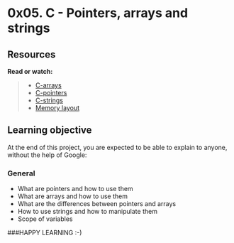 # 0x05. C - Pointers, arrays and strings

## Resources
**Read or watch:**
> * [C-arrays](https://www.tutorialspoint.com/cprogramming/c_arrays.htm)
> * [C-pointers](https://www.tutorialspoint.com/cprogramming/c_pointers.htm)
> * [C-strings](https://www.tutorialspoint.com/cprogramming/c_strings.htm)
> * [Memory layout](https://aticleworld.com/memory-layout-of-c-program/)

## Learning objective
At the end of this project, you are expected to be able to explain to anyone, without the help of Google:

### General
* What are pointers and how to use them
* What are arrays and how to use them
* What are the differences between pointers and arrays
* How to use strings and how to manipulate them
* Scope of variables

###HAPPY LEARNING :-)
